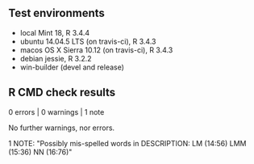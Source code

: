 ## Test environments
* local Mint 18, R 3.4.4
* ubuntu 14.04.5 LTS (on travis-ci), R 3.4.3
* macos  OS X Sierra 10.12 (on travis-ci), R 3.4.3
* debian jessie, R 3.2.2
* win-builder (devel and release)

## R CMD check results
0 errors | 0 warnings | 1 note

No further warnings, nor errors.

1 NOTE: "Possibly mis-spelled words in DESCRIPTION:  LM (14:56) LMM (15:36) NN (16:76)"


